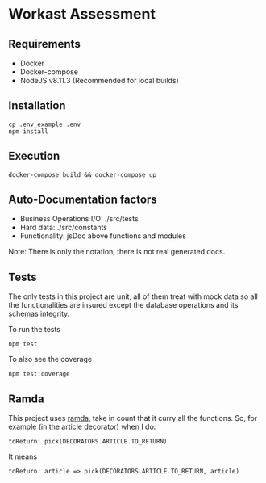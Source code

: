 # Workast Assessment

## Requirements
- Docker
- Docker-compose
- NodeJS v8.11.3 (Recommended for local builds)

## Installation
```
cp .env_example .env
npm install
```

## Execution
```
docker-compose build && docker-compose up
```

## Auto-Documentation factors
- Business Operations I/O: ./src/tests
- Hard data: ./src/constants
- Functionality: jsDoc above functions and modules

Note: There is only the notation, there is not real generated docs.

## Tests
The only tests in this project are unit, all of them treat with mock data so all the functionalities are insured except the database operations and its schemas integrity.

To run the tests
```
npm test
```
To also see the coverage
```
npm test:coverage
```

## Ramda

This project uses [ramda](https://ramdajs.com/), take in count that it curry all the functions.
So, for example (in the article decorator) when I do:
```
toReturn: pick(DECORATORS.ARTICLE.TO_RETURN)
```
It means
```
toReturn: article => pick(DECORATORS.ARTICLE.TO_RETURN, article)
```